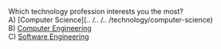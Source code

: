 Which technology profession interests you the most?    
A) [Computer Science](.. /.. /.. /technology/computer-science)    
B) [Computer Engineering](../../../technology/computer-engineering)    
C) [Software Engineering](/technology/software-engineering)    
